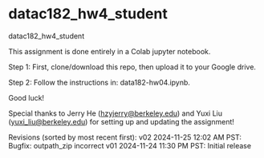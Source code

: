 # datac182_hw4_student
datac182_hw4_student

This assignment is done entirely in a Colab jupyter notebook.

Step 1: First, clone/download this repo, then upload it to your Google drive.

Step 2: Follow the instructions in: data182-hw04.ipynb.

Good luck!

Special thanks to Jerry He (hzyjerry@berkeley.edu) and Yuxi Liu (yuxi_liu@berkeley.edu) for setting up and updating the assignment!

Revisions (sorted by most recent first):
v02 2024-11-25 12:02 AM PST: Bugfix: outpath_zip incorrect
v01 2024-11-24 11:30 PM PST: Initial release

